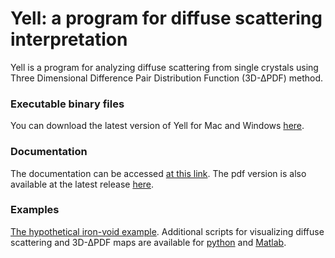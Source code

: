 
Yell: a program for diffuse scattering interpretation
=======

Yell is a program for analyzing diffuse scattering from single crystals using Three Dimensional Difference Pair Distribution Function  (3D-∆PDF) method. 

### Executable binary files
You can download the latest version of Yell for Mac and Windows [here](https://github.com/YellProgram/Yell/releases/latest).

### Documentation
The documentation can be accessed [at this link](https://stackedit.io/viewer#!provider=gist&gistId=10717004&filename=Yell_1.0_reference). The pdf version is also available at the latest release [here](https://github.com/YellProgram/Yell/releases/latest).

### Examples
[The hypothetical iron-void example](https://www.crystal.mat.ethz.ch/people/phd_stud/asimonov/iron-void_example.zip).
Additional scripts for visualizing diffuse scattering and 3D-∆PDF maps are available for [python](https://www.crystal.mat.ethz.ch/people/phd_stud/asimonov/Visualize_yell_python.zip) and [Matlab](https://www.crystal.mat.ethz.ch/people/phd_stud/asimonov/visualization_scripts_for_matlab.zip).

